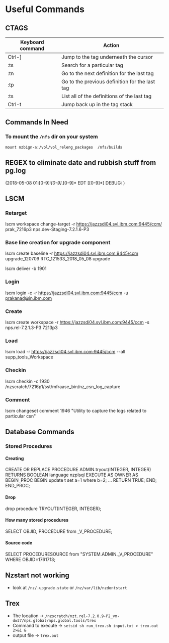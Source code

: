 # Useful Commands

## CTAGS

Keyboard command | Action |
---|--|
Ctrl-] | Jump to the tag underneath the cursor|
:ts <tag> <RET> | Search for a particular tag |
:tn | Go to the next definition for the last tag |
:tp | Go to the previous definition for the last tag|
:ts | List all of the definitions of the last tag|
Ctrl-t | Jump back up in the tag stack|

## Commands In Need

### To mount the `/nfs` dir on your system

```mount nzbign-a:/vol/vol_releng_packages  /nfs/builds```

## REGEX to eliminate date and rubbish stuff from pg.log

(2018-05-08 01:[0-9]*:[0-9]*.[0-9]* EDT \[[0-9]*\]  DEBUG:  )

## LSCM

### Retarget

lscm workspace change-target -r https://jazzsdi04.svl.ibm.com:9445/ccm/ prak_7216p3 nps.dev-Staging-7.2.1.6-P3

### Base line creation for upgrade component

lscm create baseline -r https://jazzsdi04.svl.ibm.com:9445/ccm  upgrade_120709 RTC_121533_2018_05_08 upgrade

lscm deliver -b 1901

### Login

lscm login -c -r https://jazzsdi04.svl.ibm.com:9445/ccm -u prakanad@in.ibm.com

### Create 

lscm create workspace -r https://jazzsdi04.svl.ibm.com:9445/ccm -s nps.rel-7.2.1.3-P3 7213p3

### Load

lscm load -r https://jazzsdi04.svl.ibm.com:9445/ccm --all supp_tools_Workspace

### Checkin

lscm checkin -c 1930 /nzscratch/7216p1/sst/mfraase_bin/nz_csn_log_capture

### Comment

lscm changeset comment 1946 "Utility to capture the logs related to particular csn"

## Database Commands

### Stored Procedures

#### Creating

CREATE OR REPLACE PROCEDURE ADMIN.tryout(INTEGER, INTEGER) RETURNS BOOLEAN language nzplsql  EXECUTE AS OWNER  AS BEGIN_PROC BEGIN
update t set a=1 where b=2;
...
RETURN TRUE; END; END_PROC;

#### Drop

drop procedure TRYOUT(INTEGER, INTEGER);

#### How many stored procedures

SELECT OBJID, PROCEDURE from _V_PROCEDURE;

#### Source code

SELECT PROCEDURESOURCE from "SYSTEM.ADMIN._V_PROCEDURE" WHERE OBJID=1761713;

## Nzstart not working

* look at `/nz/.upgrade.state` or `/nz/var/lib/nzdontstart`

## Trex

* The location -> `/nzscratch/nzt.rel-7.2.0.9-P2_vm-dw37/nps.global/nps.global.tools/trex`
* Command to execute -> `setsid sh run_trex.sh input.txt > trex.out 2>&1 &`
* output file -> `trex.out`
